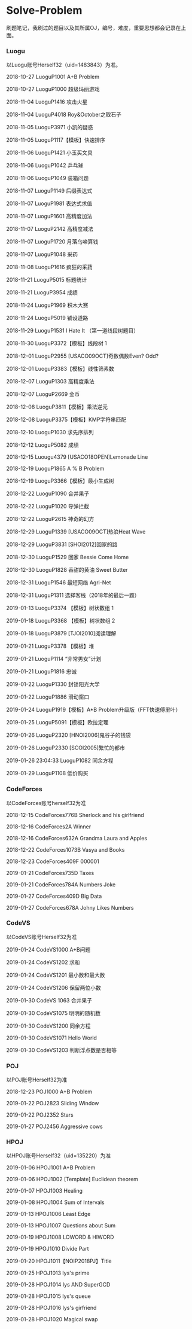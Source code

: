# Solve-Problem
刷题笔记，我刷过的题目以及其所属OJ，编号，难度，重要思想都会记录在上面。

### Luogu
以Luogu账号Herself32（uid=1483843）为准。

2018-10-27 LuoguP1001 A+B Problem        

2018-10-27 LuoguP1000 超级玛丽游戏        

2018-11-04 LuoguP1416 攻击火星           

2018-11-04 LuoguP4018 Roy&October之取石子 

2018-11-05 LuoguP3971 小凯的疑惑          

2018-11-05 LuoguP1117【模板】快速排序     

2018-11-06 LuoguP1421 小玉买文具          

2018-11-06 LuoguP1042 乒乓球

2018-11-06 LuoguP1049 装箱问题

2018-11-07 LuoguP1149 后缀表达式

2018-11-07 LuoguP1981 表达式求值

2018-11-07 LuoguP1601 高精度加法

2018-11-07 LuoguP2142 高精度减法

2018-11-07 LuoguP1720 月落乌啼算钱

2018-11-07 LuoguP1048 采药

2018-11-08 LuoguP1616 疯狂的采药

2018-11-21 LuoguP5015 标题统计

2018-11-21 LuoguP3954 成绩

2018-11-24 LuoguP1969 积木大赛

2018-11-24 LuoguP5019 铺设道路

2018-11-29 LuoguP1531 I Hate It                 （第一道线段树题目）

2018-11-30 LuoguP3372【模板】线段树 1

2018-12-01 LuoguP2955 [USACO09OCT]奇数偶数Even? Odd? 

2018-12-01 LuoguP3383【模板】线性筛素数

2018-12-07 LuoguP1303 高精度乘法

2018-12-07 LuoguP2669 金币

2018-12-08 LuoguP3811【模板】乘法逆元

2018-12-08 LuoguP3375【模板】KMP字符串匹配

2018-12-10 LuoguP1030 求先序排列

2018-12-12 LuoguP5082 成绩

2018-12-15 Luougu4379 [USACO18OPEN]Lemonade Line

2018-12-19 LuoguP1865 A % B Problem

2018-12-19 LuoguP3366【模板】最小生成树

2018-12-22 LuoguP1090 合并果子

2018-12-22 LuoguP1020 导弹拦截

2018-12-22 LuoguP2615 神奇的幻方

2018-12-29 LuoguP1339 [USACO09OCT]热浪Heat Wave

2018-12-29 LuoguP3831 [SHOI2012]回家的路

2018-12-30 LuoguP1529 回家 Bessie Come Home

2018-12-30 LuoguP1828 香甜的黄油 Sweet Butter

2018-12-31 LuoguP1546 最短网络 Agri-Net

2018-12-31 LuoguP1311 选择客栈（2018年的最后一题）

2019-01-13 LuoguP3374 【模板】树状数组 1

2019-01-18 LuoguP3368 【模板】树状数组 2  

2019-01-18 LuoguP3879 [TJOI2010]阅读理解

2019-01-21 LuoguP3378 【模板】堆

2019-01-21 LuoguP1114 “非常男女”计划

2019-01-21 LuoguP1816 忠诚

2019-01-22 LuoguP1330 封锁阳光大学

2019-01-22 LuoguP1886 滑动窗口

2019-01-24 LuoguP1919【模板】A*B Problem升级版（FFT快速傅里叶）

2019-01-25 LuoguP5091【模板】欧拉定理

2019-01-26 LuoguP2320 [HNOI2006]鬼谷子的钱袋

2019-01-26 LuoguP2330 [SCOI2005]繁忙的都市

2019-01-26 23:04:33 LuoguP1082 同余方程

2019-01-29 LuoguP1108 低价购买

### CodeForces
以CodeForces账号herself32为准

2018-12-15 CodeForces776B Sherlock and his girlfriend

2018-12-16 CodeForces2A Winner

2018-12-16 CodeForces632A Grandma Laura and Apples

2018-12-22 CodeForces1073B Vasya and Books

2018-12-23 CodeForces409F 000001

2019-01-21 CodeForces735D Taxes

2019-01-21 CodeForces784A Numbers Joke

2019-01-27 CodeForces409D Big Data

2019-01-27 CodeForces678A Johny Likes Numbers

### CodeVS
以CodeVS账号Herself32为准

2019-01-24 CodeVS1000 A+B问题

2019-01-24 CodeVS1202 求和
 
2019-01-24 CodeVS1201 最小数和最大数

2019-01-24 CodeVS1206 保留两位小数

2019-01-30 CodeVS 1063 合并果子

2019-01-30 CodeVS1075 明明的随机数

2019-01-30 CodeVS1200 同余方程

2019-01-30 CodeVS1071 Hello World

2019-01-30 CodeVS1203 判断浮点数是否相等

### POJ
以POJ账号Herself32为准

2018-12-23 POJ1000 A+B Problem

2019-01-22 POJ2823 Sliding Window

2019-01-22 POJ2352 Stars

2019-01-27 POJ2456 Aggressive cows

### HPOJ
以HPOJ账号Herself32（uid=135220）为准

2019-01-06 HPOJ1001 A+B Problem

2019-01-06 HPOJ1002 [Template] Euclidean theorem

2019-01-07 HPOJ1003 Healing

2019-01-08 HPOJ1004 Sum of Intervals

2019-01-13 HPOJ1006 Least Edge

2019-01-13 HPOJ1007 Questions about Sum

2019-01-19 HPOJ1008 LOWORD & HIWORD

2019-01-19 HPOJ1010 Divide Part

2019-01-20 HPOJ1011【NOIP2018PJ】Title

2019-01-25 HPOJ1013 lys's prime

2019-01-28 HPOJ1014 lys AND SuperGCD

2019-01-28 HPOJ1015 lys's queue

2019-01-28 HPOJ1016 lys's girfriend

2019-01-28 HPOJ1020 Magical swap

